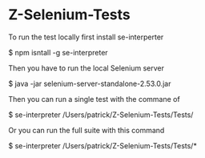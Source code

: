 # Z-Selenium-Tests

To run the test locally first install se-interperter

$ npm isntall -g se-interpreter

Then you have to run the local Selenium server

$ java -jar selenium-server-standalone-2.53.0.jar

Then you can run a single test with the commane of 

$ se-interpreter /Users/patrick/Z-Selenium-Tests/Tests/<your test file>

Or you can run the full suite with this command

$ se-interpreter /Users/patrick/Z-Selenium-Tests/Tests/*